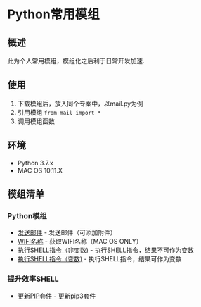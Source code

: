 # Python常用模组

## 概述

此为个人常用模组，模组化之后利于日常开发加速.

## 使用

1. 下载模组后，放入同个专案中，以mail.py为例
2. 引用模组
	`from mail import *`
3. 调用模组函数

## 环境

* Python 3.7.x
* MAC OS 10.11.X

## 模组清单

### Python模组
* [发送邮件](./mail.py) - 发送邮件（可添加附件）
* [WIFI名称](./wifi.py) - 获取WIFI名称（MAC OS ONLY）
* [执行SHELL指令（非变数)](./shell.py) - 执行SHELL指令，结果不可作为变数
* [执行SHELL指令（变数)](./shellreturn.py) - 执行SHELL指令，结果可作为变数

### 提升效率SHELL
* [更新PIP套件](./pip3update.py) - 更新pip3套件